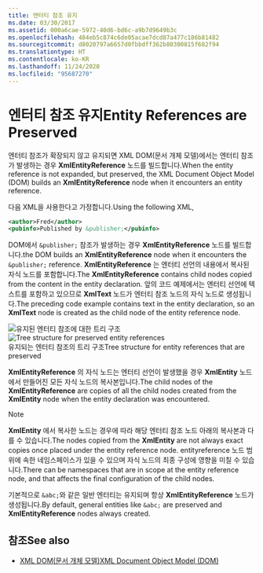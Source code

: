 ```yaml
---
title: 엔터티 참조 유지
ms.date: 03/30/2017
ms.assetid: 000a6cae-5972-40d6-bd6c-a9b7d9649b3c
ms.openlocfilehash: 484eb5c874c6de05acae7dcd87a477c186b81482
ms.sourcegitcommit: d8020797a6657d0fbbdff362b80300815f682f94
ms.translationtype: HT
ms.contentlocale: ko-KR
ms.lasthandoff: 11/24/2020
ms.locfileid: "95687270"
---
```

# <a name="entity-references-are-preserved"></a><span data-ttu-id="bb6a5-102">엔터티 참조 유지</span><span class="sxs-lookup"><span data-stu-id="bb6a5-102">Entity References are Preserved</span></span>

<span data-ttu-id="bb6a5-103">엔터티 참조가 확장되지 않고 유지되면 XML DOM(문서 개체 모델)에서는 엔터티 참조가 발생하는 경우 **XmlEntityReference** 노드를 빌드합니다.</span><span class="sxs-lookup"><span data-stu-id="bb6a5-103">When the entity reference is not expanded, but preserved, the XML Document Object Model (DOM) builds an **XmlEntityReference** node when it encounters an entity reference.</span></span>  
  
 <span data-ttu-id="bb6a5-104">다음 XML을 사용한다고 가정합니다.</span><span class="sxs-lookup"><span data-stu-id="bb6a5-104">Using the following XML,</span></span>  
  
```xml  
<author>Fred</author>  
<pubinfo>Published by &publisher;</pubinfo>  
```  
  
 <span data-ttu-id="bb6a5-105">DOM에서 `&publisher;` 참조가 발생하는 경우 **XmlEntityReference** 노드를 빌드합니다.</span><span class="sxs-lookup"><span data-stu-id="bb6a5-105">the DOM builds an **XmlEntityReference** node when it encounters the `&publisher;` reference.</span></span> <span data-ttu-id="bb6a5-106">**XmlEntityReference** 는 엔터티 선언의 내용에서 복사된 자식 노드를 포함합니다.</span><span class="sxs-lookup"><span data-stu-id="bb6a5-106">The **XmlEntityReference** contains child nodes copied from the content in the entity declaration.</span></span> <span data-ttu-id="bb6a5-107">앞의 코드 예제에서는 엔터티 선언에 텍스트를 포함하고 있으므로 **XmlText** 노드가 엔터티 참조 노드의 자식 노드로 생성됩니다.</span><span class="sxs-lookup"><span data-stu-id="bb6a5-107">The preceding code example contains text in the entity declaration, so an **XmlText** node is created as the child node of the entity reference node.</span></span>  
  
 <span data-ttu-id="bb6a5-108">![유지된 엔터티 참조에 대한 트리 구조](media/xmlentityref-notexpanded-nodes.gif "xmlentityref_notexpanded_nodes")</span><span class="sxs-lookup"><span data-stu-id="bb6a5-108">![Tree structure for preserved entity references](media/xmlentityref-notexpanded-nodes.gif "xmlentityref_notexpanded_nodes")</span></span>  
<span data-ttu-id="bb6a5-109">유지되는 엔터티 참조의 트리 구조</span><span class="sxs-lookup"><span data-stu-id="bb6a5-109">Tree structure for entity references that are preserved</span></span>  
  
 <span data-ttu-id="bb6a5-110">**XmlEntityReference** 의 자식 노드는 엔터티 선언이 발생했을 경우 **XmlEntity** 노드에서 만들어진 모든 자식 노드의 복사본입니다.</span><span class="sxs-lookup"><span data-stu-id="bb6a5-110">The child nodes of the **XmlEntityReference** are copies of all the child nodes created from the **XmlEntity** node when the entity declaration was encountered.</span></span>  
  
> [!NOTE]
> <span data-ttu-id="bb6a5-111">**XmlEntity** 에서 복사한 노드는 경우에 따라 해당 엔터티 참조 노드 아래의 복사본과 다를 수 있습니다.</span><span class="sxs-lookup"><span data-stu-id="bb6a5-111">The nodes copied from the **XmlEntity** are not always exact copies once placed under the entity reference node.</span></span> <span data-ttu-id="bb6a5-112">entityreference 노드 범위에 속한 네임스페이스가 있을 수 있으며 자식 노드의 최종 구성에 영향을 미칠 수 있습니다.</span><span class="sxs-lookup"><span data-stu-id="bb6a5-112">There can be namespaces that are in scope at the entity reference node, and that affects the final configuration of the child nodes.</span></span>  
  
 <span data-ttu-id="bb6a5-113">기본적으로 `&abc;`와 같은 일반 엔터티는 유지되며 항상 **XmlEntityReference** 노드가 생성됩니다.</span><span class="sxs-lookup"><span data-stu-id="bb6a5-113">By default, general entities like `&abc;` are preserved and **XmlEntityReference** nodes always created.</span></span>  
  
## <a name="see-also"></a><span data-ttu-id="bb6a5-114">참조</span><span class="sxs-lookup"><span data-stu-id="bb6a5-114">See also</span></span>

- [<span data-ttu-id="bb6a5-115">XML DOM(문서 개체 모델)</span><span class="sxs-lookup"><span data-stu-id="bb6a5-115">XML Document Object Model (DOM)</span></span>](xml-document-object-model-dom.md)
